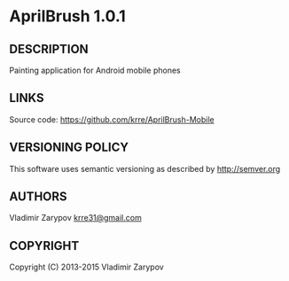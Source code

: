 AprilBrush 1.0.1
================

DESCRIPTION
-----------
Painting application for Android mobile phones

LINKS
-----
Source code: https://github.com/krre/AprilBrush-Mobile

VERSIONING POLICY
-----------------
This software uses semantic versioning as described by http://semver.org

AUTHORS
-------
Vladimir Zarypov <krre31@gmail.com>

COPYRIGHT
---------
Copyright (C) 2013-2015 Vladimir Zarypov
